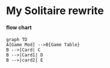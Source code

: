 # My Solitaire rewrite

#### flow chart

<!-- gfmd-start -->
```mermaid
graph TD
A[Game Mod] -->B{Game Table}
B -->|Card| C
B -->|Card1| D
B -->|card2| E
```
<!-- gfmd-end -->
